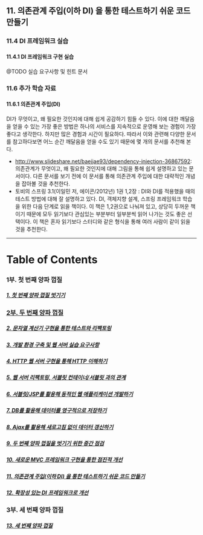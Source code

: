 ## 11. 의존관계 주입(이하 DI) 을 통한 테스트하기 쉬운 코드 만들기

### 11.4 DI 프레임워크 실습
#### 11.4.1	DI 프레임워크 구현 실습
@TODO 실습 요구사항 및 힌트 문서

### 11.6	추가 학습 자료
#### 11.6.1	의존관계 주입(DI)
DI가 무엇이고, 왜 필요한 것인지에 대해 쉽게 공감하기 힘들 수 있다. 이에 대한 깨달음을 얻을 수 있는 가장 좋은 방법은 하나의 서비스를 지속적으로 운영해 보는 경험이 가장 좋다고 생각한다. 하지만 많은 경험과 시간이 필요하다. 따라서 이와 관련해 다양한 문서를 참고하다보면 어느 순간 깨달음을 얻을 수도 있기 때문에 몇 개의 문서를 추천해 본다.

* http://www.slideshare.net/baejjae93/dependency-injection-36867592: 의존관계가 무엇이고, 왜 필요한 것인지에 대해 그림을 통해 쉽게 설명하고 있는 문서이다. 다른 문서를 보기 전에 이 문서를 통해 의존관계 주입에 대한 대략적인 개념을 잡아볼 것을 추천한다.
* 토비의 스프링 3.1(이일민 저, 에이콘/2012년) 1권 1,2장 : DI와 DI를 적용했을 때의 테스트 방법에 대해 잘 설명하고 있다. DI, 객체지향 설계, 스프링 프레임워크 학습을 위한 다음 단계로 읽을 책이다. 이 책은 1,2권으로 나눠져 있고, 상당히 두꺼운 책이기 때문에 모두 읽기보다 관심있는 부분부터 일부분씩 읽어 나가는 것도 좋은 선택이다. 이 책은 혼자 읽기보다 스터디와 같은 형식을 통해 여러 사람이 같이 읽을 것을 추천한다.

----
# Table of Contents
### 1부. 첫 번째 양파 껍질
##### [1. 첫 번째 양파 껍질 벗기기](../chapter1)
### [2부. 두 번째 양파 껍질](../2nd-onion.md)
##### [2. 문자열 계산기 구현을 통한 테스트와 리팩토링](../chapter2)
##### [3. 개발 환경 구축 및 웹 서버 실습 요구사항](../chapter3)
##### [4. HTTP 웹 서버 구현을 통해 HTTP 이해하기](../chapter4)
##### [5. 웹 서버 리팩토링, 서블릿 컨테이너/서블릿 과의 관계](../chapter5)
##### [6. 서블릿/JSP를 활용해 동적인 웹 애플리케이션 개발하기](../chapter6)
##### [7. DB를 활용해 데이터를 영구적으로 저장하기](../chapter7)
##### [8. Ajax를 활용해 새로고침 없이 데이터 갱신하기](../chapter8)
##### [9. 두 번째 양파 껍질을 벗기기 위한 중간 점검](../chapter9)
##### [10. 새로운 MVC 프레임워크 구현을 통한 점진적 개선](../chapter10)
##### [11. 의존관계 주입(이하 DI) 을 통한 테스트하기 쉬운 코드 만들기](../chapter11)
##### [12. 확장성 있는 DI 프레임워크로 개선](../chapter12)
### 3부. 세 번째 양파 껍질
##### [13. 세 번째 양파 껍질](../chapter13)